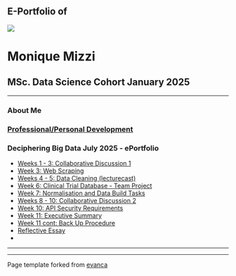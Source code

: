 ## E-Portfolio of   

![](https://user-images.githubusercontent.com/36738165/119046119-505f9980-b98a-11eb-9e40-7e4173db03f3.png)

# Monique Mizzi       

## MSc. Data Science Cohort January 2025

---

### About Me

### [Professional/Personal Development](https://www.linkedin.com/in/monique-mizzi-a414b435a/)

### 


### Deciphering Big Data July 2025 - ePortfolio

*   [Weeks 1 - 3: Collaborative Discussion 1](collab-disc1.md)
*   [Week 3: Web Scraping](web-scraping.md)
*   [Weeks 4 - 5: Data Cleaning (lecturecast)](https://github.com/crypto61/eportfolio/blob/master/LCYS.md)
*   [Week 6: Clinical Trial Database - Team Project](team-project.md)
*   [Week 7: Normalisation and Data Build Tasks](https://github.com/crypto61/eportfolio/blob/master/LCYS.md)
*   [Weeks 8 - 10: Collaborative Discussion 2](collab-disc2.md)
*   [Week 10: API Security Requirements](https://github.com/crypto61/eportfolio/blob/master/LCYS.md)
*   [Week 11: Executive Summary](https://github.com/crypto61/eportfolio/blob/master/LCYS.md)
*   [Week 11 cont: Back Up Procedure](https://github.com/crypto61/eportfolio/blob/master/LCYS.md)
*   [Reflective Essay](https://github.com/crypto61/eportfolio/blob/master/LCYS.md)
*   

---

---

Page template forked from [evanca](https://github.com/evanca/quick-portfolio)
